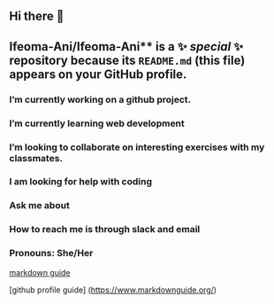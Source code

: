 ## Hi there 👋

<!--
**Ifeoma-Ani/Ifeoma-Ani** is a ✨ _special_ ✨ repository because its `README.md` (this file) appears on your GitHub profile.

Here are some ideas to get you started:

- 🔭 I’m currently working on ...
- 🌱 I’m currently learning ...
- 👯 I’m looking to collaborate on ...
- 🤔 I’m looking for help with ...
- 💬 Ask me about ...
- 📫 How to reach me: ...
- 😄 Pronouns: ...               
- ⚡ Fun fact: ...
-->
## Ifeoma-Ani/Ifeoma-Ani** is a ✨ _special_ ✨ repository because its `README.md` (this file) appears on your GitHub profile.

### I’m currently working on a github project.

###  I’m currently learning web development  

### I’m looking to collaborate on interesting exercises with my classmates. 

### I am looking for help with coding

### Ask me about

### How to reach me is through slack and email

### Pronouns: She/Her

[markdown guide](https://www.markdownguide.org/)

[github profile guide] (https://www.markdownguide.org/)